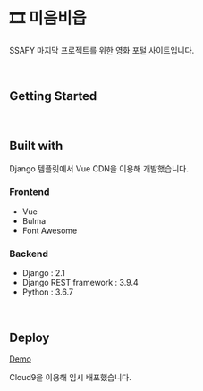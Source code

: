 # 🎞 미음비읍

SSAFY 마지막 프로젝트를 위한 영화 포털 사이트입니다.

&nbsp;
## Getting Started

&nbsp;
## Built with

Django 템플릿에서 Vue CDN을 이용해 개발했습니다.

### Frontend
- Vue
- Bulma
- Font Awesome

### Backend
- Django : 2.1
- Django REST framework : 3.9.4
- Python : 3.6.7

&nbsp;
## Deploy

[Demo](https://movie-ejolie.c9users.io/)

Cloud9을 이용해 임시 배포했습니다.
